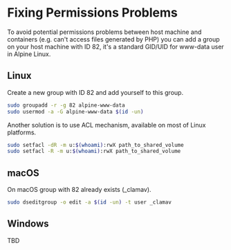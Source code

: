 # Fixing Permissions Problems

To avoid potential permissions problems between host machine and containers (e.g. can't access files generated by PHP) you can add a group on your host machine with ID 82, it's a standard GID/UID for www-data user in Alpine Linux. 

## Linux

Create a new group with ID 82 and add yourself to this group.

```bash
sudo groupadd -r -g 82 alpine-www-data
sudo usermod -a -G alpine-www-data $(id -un)
```

Another solution is to use ACL mechanism, available on most of Linux platforms. 
```bash
sudo setfacl -dR -m u:$(whoami):rwX path_to_shared_volume
sudo setfacl -R -m u:$(whoami):rwX path_to_shared_volume
```

## macOS

On macOS group with 82 already exists (_clamav). 

```bash
sudo dseditgroup -o edit -a $(id -un) -t user _clamav
```

## Windows

TBD
